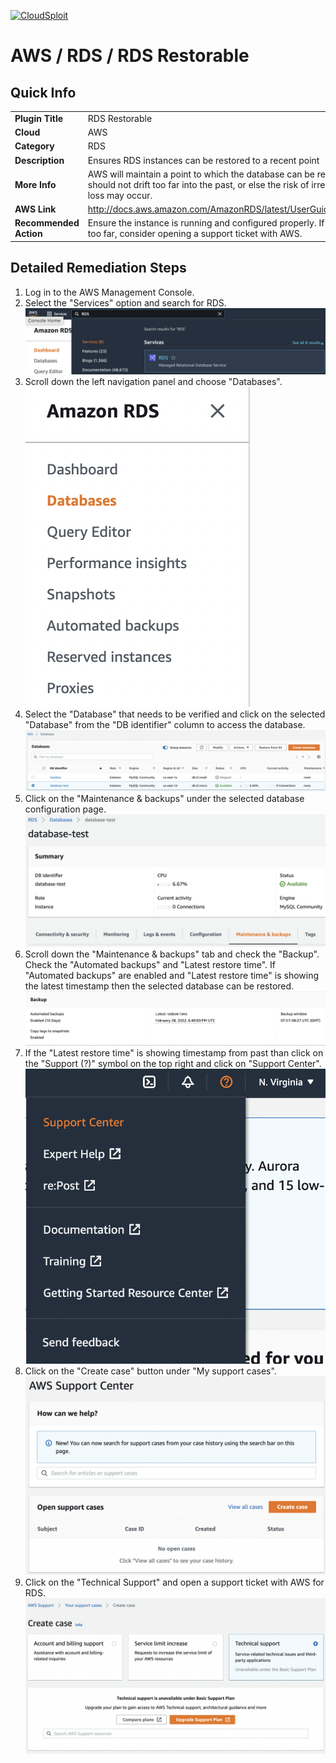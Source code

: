 [![CloudSploit](https://cloudsploit.com/img/logo-new-big-text-100.png "CloudSploit")](https://cloudsploit.com)

# AWS / RDS / RDS Restorable

## Quick Info

| | |
|-|-|
| **Plugin Title** | RDS Restorable |
| **Cloud** | AWS |
| **Category** | RDS |
| **Description** | Ensures RDS instances can be restored to a recent point |
| **More Info** | AWS will maintain a point to which the database can be restored. This point should not drift too far into the past, or else the risk of irrecoverable data loss may occur. |
| **AWS Link** | http://docs.aws.amazon.com/AmazonRDS/latest/UserGuide/USER_PIT.html |
| **Recommended Action** | Ensure the instance is running and configured properly. If the time drifts too far, consider opening a support ticket with AWS. |

## Detailed Remediation Steps
1. Log in to the AWS Management Console.
2. Select the "Services" option and search for RDS. </br> <img src="/resources/aws/rds/rds-restorable/step2.png"/>
3. Scroll down the left navigation panel and choose "Databases". </br> <img src="/resources/aws/rds/rds-restorable/step3.png"/>
4. Select the "Database" that needs to be verified and click on the selected "Database" from the "DB identifier" column to access the database.</br><img src="/resources/aws/rds/rds-restorable/step4.png"/>
5. Click on the "Maintenance & backups" under the selected database configuration page.</br><img src="/resources/aws/rds/rds-restorable/step5.png"/>
6. Scroll down the "Maintenance & backups" tab and check the "Backup". Check the "Automated backups" and "Latest restore time". If "Automated backups" are enabled and "Latest restore time" is showing the latest timestamp then the selected database can be restored. </br><img src="/resources/aws/rds/rds-restorable/step6.png"/>
7. If the "Latest restore time" is showing timestamp from past than click on the "Support (?)" symbol on the top right and click on "Support Center".</br><img src="/resources/aws/rds/rds-restorable/step7.png"/>
8. Click on the "Create case" button under "My support cases".</br><img src="/resources/aws/rds/rds-restorable/step8.png"/>
9. Click on the "Technical Support" and open a support ticket with AWS for RDS.</br><img src="/resources/aws/rds/rds-restorable/step9.png"/>
